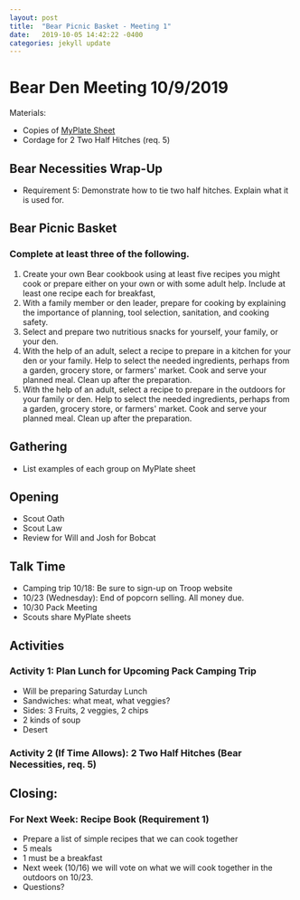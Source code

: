 ```yaml
---
layout: post
title:  "Bear Picnic Basket - Meeting 1"
date:   2019-10-05 14:42:22 -0400
categories: jekyll update
---
```


# Bear Den Meeting 10/9/2019
Materials:
- Copies of [MyPlate Sheet](https://choosemyplate-prod.azureedge.net/sites/default/files/tentips/ColoringSheet_0.pdf)
- Cordage for 2 Two Half Hitches (req. 5)


## Bear Necessities Wrap-Up
- Requirement 5: Demonstrate how to tie two half hitches. Explain what it is used for.

## Bear Picnic Basket
### Complete at least three of the following.
1. Create your own Bear cookbook using at least five recipes you might cook or prepare either on your own or with some adult help. Include at least one recipe each for breakfast, 
2. With a family member or den leader, prepare for cooking by explaining the importance of planning, tool selection, sanitation, and cooking safety.
3. Select and prepare two nutritious snacks for yourself, your family, or your den.
4. With the help of an adult, select a recipe to prepare in a kitchen for your den or your family. Help to select the needed ingredients, perhaps from a garden, grocery store, or farmers' market. Cook and serve your planned meal. Clean up after the preparation.
5. With the help of an adult, select a recipe to prepare in the outdoors for your family or den. Help to select the needed ingredients, perhaps from a garden, grocery store, or farmers' market. Cook and serve your planned meal. Clean up after the preparation.

## Gathering
- List examples of each group on MyPlate sheet

## Opening
- Scout Oath
- Scout Law 
- Review for Will and Josh for Bobcat

## Talk Time
- Camping trip 10/18: Be sure to sign-up on Troop website
- 10/23 (Wednesday): End of popcorn selling. All money due.
- 10/30 Pack Meeting
- Scouts share MyPlate sheets

## Activities
### Activity 1: Plan Lunch for Upcoming Pack Camping Trip
- Will be preparing Saturday Lunch
- Sandwiches: what meat, what veggies?
- Sides: 3 Fruits, 2 veggies, 2 chips
- 2 kinds of soup
- Desert

### Activity 2 (If Time Allows): 2 Two Half Hitches (Bear Necessities, req. 5)

## Closing: 
### For Next Week: Recipe Book (Requirement 1)
- Prepare a list of simple recipes that we can cook together
- 5 meals
- 1 must be a breakfast
- Next week (10/16) we will vote on what we will cook together in the outdoors on 10/23.
- Questions?



